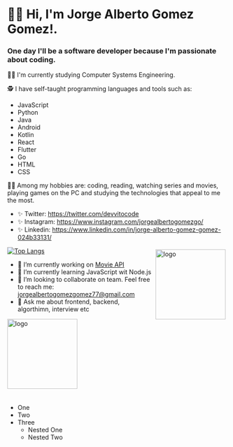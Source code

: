 # 👋🏼 Hi, I'm Jorge Alberto Gomez Gomez!.

###  One day I'll be a software developer because I'm passionate about coding.

💪🏼 I'm currently studying Computer Systems Engineering.

🕵 I have self-taught programming languages and tools such as: 
* JavaScript
* Python
* Java
* Android
* Kotlin
* React
* Flutter
* Go
* HTML                 
* CSS

👩🏻 Among my hobbies are: coding, reading, watching series and movies, playing games on the PC and studying the technologies that appeal to me the most.

<!--![Jorge Alberto Gomez Gomez GitHub stats](https://github-readme-stats.vercel.app/api?username=jorgealbertogomezgomez77&hide=contribs,prs&theme=buefy&show_icons=true) 
[![Top Langs](https://github-readme-stats.vercel.app/api/top-langs/?username=jorgealbertogomezgomez77&layout=compact&theme=buefy)](https://github.com/jorgealbertogomezgomez77/github-readme-stats).-->

* ✨ Twitter: https://twitter.com/devvitocode
* ✨ Instagram: https://www.instagram.com/jorgealbertogomezgo/
* ✨ Linkedin: https://www.linkedin.com/in/jorge-alberto-gomez-gomez-024b33131/

<img src="https://github-readme-stats.vercel.app/api?username=jorgealbertogomezgomez77&show_icons=true" alt="logo" height="160" align="right" style="margin: 5px; margin-bottom: 20px;" />

[![Top Langs](https://github-readme-stats.vercel.app/api/top-langs/?username=jorgealbertogomezgomez77&layout=compact)](https://github.com/anuraghazra/github-readme-stats)

- 🔭 I’m currently working on  [Movie API](https://github.com/jorgealbertogomezgomez77/movie-api)
- 🌱 I’m currently learning JavaScript wit Node.js
- 👯 I’m looking to collaborate on team. Feel free to reach me: jorgealbertogomezgomez77@gmail.com
- 💬 Ask me about frontend, backend, algorthimn, interview etc 

<img src="https://github-profile-trophy.vercel.app/?username=jorgealbertogomezgomez77&theme=flat&column=7" alt="logo" height="160" align="center" style="margin: auto; margin-bottom: 20px;" />


+ One
+ Two
+ Three
    - Nested One
    - Nested Two
